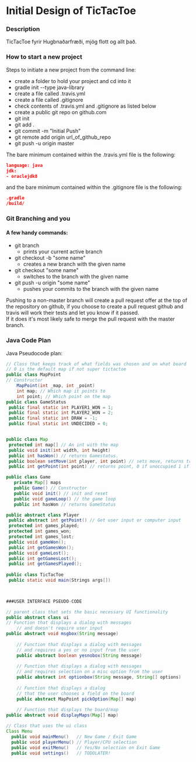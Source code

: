 # Initial Design of TicTacToe

### Description
TicTacToe fyrir Hugbnaðarfræði, mjög flott og allt það.

### How to start a new project
Steps to initiate a new project from the command line:
* create a folder to hold your project and cd into it
* gradle init --type java-library
* create a file called .travis.yml
* create a file called .gitignore
* check contents of .travis.yml and .gitignore as listed below
* create a public git repo on github.com
* git init
* git add .
* git commit -m "Initial Push"
* git remote add origin url_of_github_repo
* git push -u origin master

The bare minimum contained within the .travis.yml file is the following:
```json
language: java
jdk:
- oraclejdk8
```

and the bare minimum contained within the .gitignore file is the following:
```json
.gradle
/build/
```

### Git Branching and you
#### A few handy commands:
* git branch
  * prints your current active branch
* git checkout -b "some name"
  * creates a new branch with the given name
* git checkout "some name"
  * switches to the branch with the given name
* git push -u origin "some name"
  * pushes your commits to the branch with the given name

Pushing to a non-master branch will create a pull request offer at the top of the repository on github, if you choose to create a pull request github and travis will
work their tests and let you know if it passed. \
If it does it's most likely safe to merge the pull request with the master branch.


### Java Code Plan
Java Pseudocode plan:

```java
// Class that keeps track of what fields was chosen and on what board
// 0 is the default map if not super tictactoe
public class MapPoint
// Constructor
    MapPoint(int _map, int _point)
    int map; // Which map it points to
    int point; // Which point on the map
public class GameStatus
 public final static int PLAYER1_WON = 1;
 public final static int PLAYER2_WON = 2;
 public final static int DRAW = -1;
 public final static int UNDECIDED = 0;


public class Map 
 protected int map[] // An int with the map
 public void init(int width, int height) 
 public int hasWon() // returns Gamestatus. 
 public boolean setMove(int player, int point) // sets move, returns true if move is possible, else false
 public int getPoint(int point) // returns point, 0 if unoccupied 1 if player1 2 if player 2

public class Game
   private Map[] maps
   public Game() // Constructor
   public void init() // init and reset
   public void gameLoop() // the game loop
   public int hasWon // returns GameStatus

public abstract class Player
 public abstract int getPoint() // Get user input or computer input
 protected int games_played;
 protected int games_won;
 protected int games_lost;
 public void gameWon();
 public int getGamesWon();
 public void gameLost();
 public int getGamesLost();
 public int getGamesPlayed();
 
public class TicTacToe
 public static void main(Strings args[])
 


###USER INTERFACE PSEUDO-CODE
```

```java
// parent class that sets the basic necessary UI functionality
public abstract class ui
// Function that displays a dialog with messages
    // and doesn't require user input
public abstract void msgbox(String message)
    
    // Function that displays a dialog with messages
    // and requires a yes or no input from the user
    public abstract boolean yesnobox(String message)
    
    // Function that displays a dialog with messages
    // and requires selection on a misc option from the user
    public abstract int optionbox(String message, String[] options)
    
    // Function that displays a dialog
    // that the user chooses a field on the board
    public abstract MapPoint pickOption(Map[] map)
    
    // Function that displays the board/map
public abstract void displayMaps(Map[] map)
```
```java
// Class that uses the ui class
Class Menu  
  public void mainMenu()   // New Game / Exit Game
  public void playerMenu() // Player/CPU selection
  public void exitMenu()   // Yes/No selection on Exit Game
  public void settings()   // TODOLATER!

```
